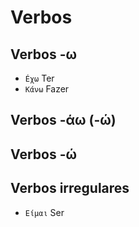 # Verbos

## Verbos -ω

-   `Éχω` Ter
-   `Κάνω` Fazer

## Verbos -άω (-ώ)

## Verbos -ώ

## Verbos irregulares

-   `Είμαι` Ser
